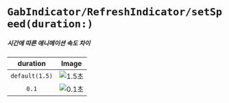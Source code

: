 # ``GabIndicator/RefreshIndicator/setSpeed(duration:)``


##### 시간에 따른 애니메이션 속도 차이

| duration | Image |
|:--:|:-:|
| `default(1.5)` | ![1.5초](setSpeed_duration1.5_refreshIndicator.gif) |
| `0.1` | ![0.1초](setSpeed_duration0.1_refreshIndicator.gif) |
